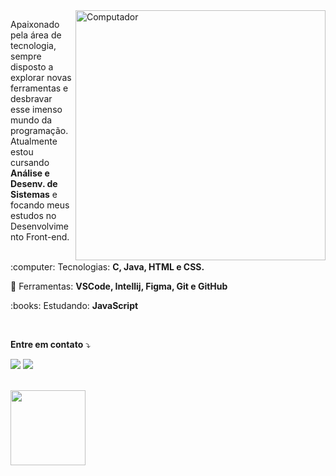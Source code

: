 <img src="https://raw.githubusercontent.com/MicaelliMedeiros/micaellimedeiros/master/image/computer-illustration.png" min-width="400px" max-width="400px" width="400px" align="right" alt="Computador">

<p align="left"> 
  Apaixonado pela área de tecnologia, sempre disposto a explorar novas ferramentas e desbravar esse imenso mundo da programação. Atualmente estou cursando <strong>Análise e Desenv. de Sistemas</strong> e focando meus estudos no Desenvolvimento Front-end.<br><br>
</p>

<p align="left">
 :computer:  Tecnologias: <strong>C, Java, HTML e CSS.</strong>
</p>

<p align="left">
  💼 Ferramentas: <strong>VSCode, Intellij, Figma, Git e GitHub</strong>
</p>

<p align="left">
 :books: Estudando: <strong>JavaScript</strong>
</p>

<br>

<p align="left">
 <strong>Entre em contato</strong> ⤵️
</p>

<p align="left">
  <a href="https://www.linkedin.com/in/jo%C3%A3o-victor-gouvea-a4a555216/" alt="Linkedin">
  <img src="https://img.shields.io/badge/-Linkedin-0e76a8?style=flat-square&logo=Linkedin&logoColor=white&link=https://www.linkedin.com/in/jo%C3%A3o-victor-gouvea-a4a555216/" /></a>

  <a href="https://www.instagram.com/joaogouvea22" alt="Instagram">
  <img src="https://img.shields.io/badge/-Instagram-DF0174?style=flat-square&labelColor=DF0174&logo=instagram&logoColor=white&link=https://www.instagram.com/joaogouvea22/"/></a>
</p>  
<br>
<div>
<img height="120em" src="https://github-readme-stats.vercel.app/api/top-langs/?username=jvgouvea&layout=compact&theme=dracula")(https://github.com/jvgouvea/github-readme-stats)"/>
</div>
